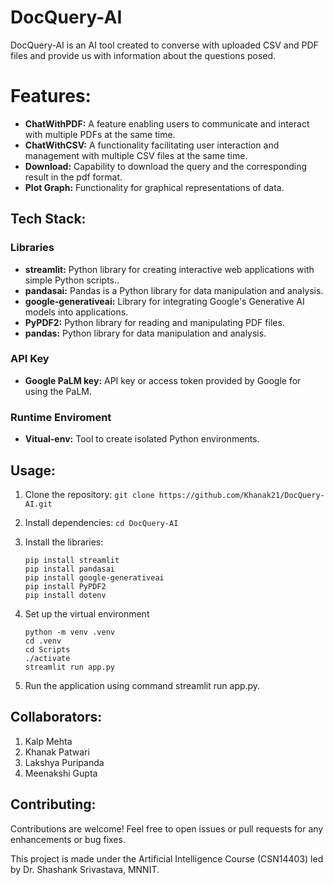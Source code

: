 
# DocQuery-AI
 DocQuery-AI is an AI tool created to converse with uploaded CSV and PDF files and provide us with information about the questions posed.

# Features:
- **ChatWithPDF:** A feature enabling users to communicate and interact with multiple PDFs at the same time.
- **ChatWithCSV:**  A functionality facilitating user interaction and management with multiple CSV files at the same time.
- **Download:** Capability to download the query and the corresponding result in the pdf format.
- **Plot Graph:** Functionality for graphical representations of data.

## Tech Stack:
### Libraries
- **streamlit:** Python library for creating interactive web applications with simple Python scripts..
- **pandasai:** Pandas is a Python library for data manipulation and analysis.
- **google-generativeai:** Library for integrating Google's Generative AI models into applications.
- **PyPDF2:** Python library for reading and manipulating PDF files.
- **pandas:** Python library for data manipulation and analysis.
### API Key
- **Google PaLM key:** API key or access token provided by Google for using the PaLM.
### Runtime Enviroment
- **Vitual-env:** Tool to create isolated Python environments.

## Usage:
1. Clone the 
repository: `git clone https://github.com/Khanak21/DocQuery-AI.git`
2. Install dependencies: `cd DocQuery-AI`
3. Install the libraries:
    
   ```
   pip install streamlit
   pip install pandasai
   pip install google-generativeai
   pip install PyPDF2
   pip install dotenv
   ```
   
4. Set up the virtual environment
   
   ```
   python -m venv .venv
   cd .venv
   cd Scripts
   ./activate
   streamlit run app.py
   ```
   
5. Run the application using command streamlit run app.py.

## Collaborators:
1. Kalp Mehta
2. Khanak Patwari
3. Lakshya Puripanda
4. Meenakshi Gupta

## Contributing:
Contributions are welcome! Feel free to open issues or pull requests for any enhancements or bug fixes.
 
This project is made under the Artificial Intelligence Course (CSN14403) led by Dr. Shashank Srivastava, MNNIT.

